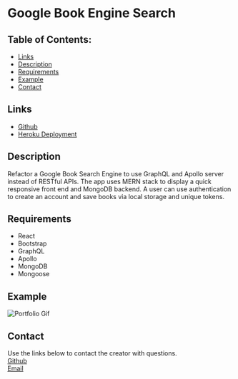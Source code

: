 # Google Book Engine Search

## Table of Contents:
- [Links](#links)
- [Description](#description)
- [Requirements](#requirements)
- [Example](#example)
- [Contact](#contact)

## Links
- [Github](https://github.com/heintze11/book-search-engine-mern)
- [Heroku Deployment]()

## Description
Refactor a Google Book Search Engine to use GraphQL and Apollo server instead of RESTful APIs. The app uses MERN stack to display a quick responsive front end and MongoDB backend. A user can use authentication to create an account and save books via local storage and unique tokens. 

## Requirements
- React
- Bootstrap
- GraphQL
- Apollo
- MongoDB
- Mongoose

## Example
![Portfolio Gif](assets/book-search-example.gif)

## Contact
Use the links below to contact the creator with questions.  
  [Github](https://github.com/heintze11)  
  [Email](mailto:levi.heintzelman@gmail.com)